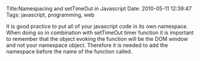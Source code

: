 Title:Namespacing and setTimeOut in Javascript
Date: 2010-05-11 12:39:47
Tags: javascript, programming, web

It is good practice to put all of your javascript code in its own namespace.
When doing so in combination with setTimeOut timer function it is important to
remember that the object evoking the function will be the DOM window and not
your namespace object. Therefore it is needed to add the namespace before the
name of the function called.

